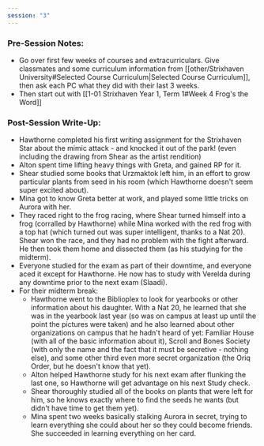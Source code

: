 ```yaml
---
session: "3"
---
```


### Pre-Session Notes:
* Go over first few weeks of courses and extracurriculars. Give classmates and some curriculum information from [[other/Strixhaven University#Selected Course Curriculum|Selected Course Curriculum]], then ask each PC what they did with their last 3 weeks.
* Then start out with [[1-01  Strixhaven Year 1, Term 1#Week 4 Frog's the Word]]


### Post-Session Write-Up:
- Hawthorne completed his first writing assignment for the Strixhaven Star about the mimic attack - and knocked it out of the park! (even including the drawing from Shear as the artist rendition)
- Alton spent time lifting heavy things with Greta, and gained RP for it.
- Shear studied some books that Urzmaktok left him, in an effort to grow particular plants from seed in his room (which Hawthorne doesn't seem super excited about).
- Mina got to know Greta better at work, and played some little tricks on Aurora with her.
- They raced right to the frog racing, where Shear turned himself into a frog (corralled by Hawthorne) while Mina worked with the red frog with a top hat (which turned out was super intelligent, thanks to a Nat 20). Shear won the race, and they had no problem with the fight afterward. He then took them home and dissected them (as his studying for the midterm).
- Everyone studied for the exam as part of their downtime, and everyone aced it except for Hawthorne. He now has to study with Verelda during any downtime prior to the next exam (Slaadi).
- For their midterm break:
	- Hawthorne went to the Biblioplex to look for yearbooks or other information about his daughter. With a Nat 20, he learned that she was in the yearbook last year (so was on campus at least up until the point the pictures were taken) and he also learned about other organizations on campus that he hadn't heard of yet: Familiar House (with all of the basic information about it), Scroll and Bones Society (with only the name and the fact that it must be secretive - nothing else), and some other third even more secret organization (the Oriq Order, but he doesn't know that yet).
	- Alton helped Hawthorne study for his next exam after flunking the last one, so Hawthorne will get advantage on his next Study check.
	- Shear thoroughly studied all of the books on plants that were left for him, so he knows exactly where to find the seeds he wants (but didn't have time to get them yet).
	- Mina spent two weeks basically stalking Aurora in secret, trying to learn everything she could about her so they could become friends. She succeeded in learning everything on her card.
